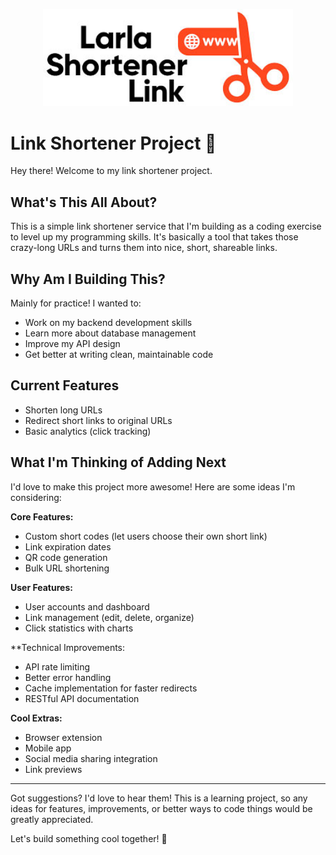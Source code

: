 <p align="center"><a href="https://github.com/saghian/lara-link-shortener" target="_blank"><img src="https://raw.githubusercontent.com/saghian/lara-link-shortener/refs/heads/main/public/panel/img/logo/logo.jpg" width="400" alt="Laravel Shortener Link"></a></p>

# Link Shortener Project 🔗

Hey there! Welcome to my link shortener project.

## What's This All About?

This is a simple link shortener service that I'm building as a coding exercise to level up my programming skills. It's basically a tool that takes those crazy-long URLs and turns them into nice, short, shareable links.

## Why Am I Building This?

Mainly for practice! I wanted to:

-   Work on my backend development skills
-   Learn more about database management
-   Improve my API design
-   Get better at writing clean, maintainable code

## Current Features

-   Shorten long URLs
-   Redirect short links to original URLs
-   Basic analytics (click tracking)

## What I'm Thinking of Adding Next

I'd love to make this project more awesome! Here are some ideas I'm considering:

**Core Features:**

-   Custom short codes (let users choose their own short link)
-   Link expiration dates
-   QR code generation
-   Bulk URL shortening

**User Features:**

-   User accounts and dashboard
-   Link management (edit, delete, organize)
-   Click statistics with charts

\*\*Technical Improvements:

-   API rate limiting
-   Better error handling
-   Cache implementation for faster redirects
-   RESTful API documentation

**Cool Extras:**

-   Browser extension
-   Mobile app
-   Social media sharing integration
-   Link previews

---

Got suggestions? I'd love to hear them! This is a learning project, so any ideas for features, improvements, or better ways to code things would be greatly appreciated.

Let's build something cool together! 🚀
